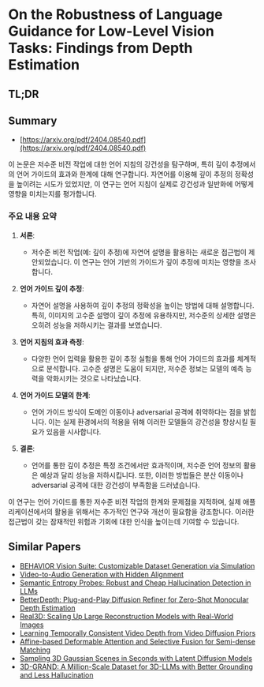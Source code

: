 # On the Robustness of Language Guidance for Low-Level Vision Tasks: Findings from Depth Estimation
## TL;DR
## Summary
- [https://arxiv.org/pdf/2404.08540.pdf](https://arxiv.org/pdf/2404.08540.pdf)

이 논문은 저수준 비전 작업에 대한 언어 지침의 강건성을 탐구하며, 특히 깊이 추정에서의 언어 가이드의 효과와 한계에 대해 연구합니다. 자연어를 이용해 깊이 추정의 정확성을 높이려는 시도가 있었지만, 이 연구는 언어 지침이 실제로 강건성과 일반화에 어떻게 영향을 미치는지를 평가합니다.

### 주요 내용 요약

1. **서론**:
   - 저수준 비전 작업(예: 깊이 추정)에 자연어 설명을 활용하는 새로운 접근법이 제안되었습니다. 이 연구는 언어 기반의 가이드가 깊이 추정에 미치는 영향을 조사합니다.

2. **언어 가이드 깊이 추정**:
   - 자연어 설명을 사용하여 깊이 추정의 정확성을 높이는 방법에 대해 설명합니다. 특히, 이미지의 고수준 설명이 깊이 추정에 유용하지만, 저수준의 상세한 설명은 오히려 성능을 저하시키는 결과를 보였습니다.

3. **언어 지침의 효과 측정**:
   - 다양한 언어 입력을 활용한 깊이 추정 실험을 통해 언어 가이드의 효과를 체계적으로 분석합니다. 고수준 설명은 도움이 되지만, 저수준 정보는 모델의 예측 능력을 악화시키는 것으로 나타났습니다.

4. **언어 가이드 모델의 한계**:
   - 언어 가이드 방식이 도메인 이동이나 adversarial 공격에 취약하다는 점을 밝힙니다. 이는 실제 환경에서의 적용을 위해 이러한 모델들의 강건성을 향상시킬 필요가 있음을 시사합니다.

5. **결론**:
   - 언어를 통한 깊이 추정은 특정 조건에서만 효과적이며, 저수준 언어 정보의 활용은 예상과 달리 성능을 저하시킵니다. 또한, 이러한 방법들은 분산 이동이나 adversarial 공격에 대한 강건성이 부족함을 드러냈습니다.

이 연구는 언어 가이드를 통한 저수준 비전 작업의 한계와 문제점을 지적하며, 실제 애플리케이션에서의 활용을 위해서는 추가적인 연구와 개선이 필요함을 강조합니다. 이러한 접근법이 갖는 잠재적인 위험과 기회에 대한 인식을 높이는데 기여할 수 있습니다.

## Similar Papers
- [BEHAVIOR Vision Suite: Customizable Dataset Generation via Simulation](2405.09546.md)
- [Video-to-Audio Generation with Hidden Alignment](2407.07464.md)
- [Semantic Entropy Probes: Robust and Cheap Hallucination Detection in LLMs](2406.15927.md)
- [BetterDepth: Plug-and-Play Diffusion Refiner for Zero-Shot Monocular Depth Estimation](2407.17952.md)
- [Real3D: Scaling Up Large Reconstruction Models with Real-World Images](2406.08479.md)
- [Learning Temporally Consistent Video Depth from Video Diffusion Priors](2406.01493.md)
- [Affine-based Deformable Attention and Selective Fusion for Semi-dense Matching](2405.13874.md)
- [Sampling 3D Gaussian Scenes in Seconds with Latent Diffusion Models](2406.13099.md)
- [3D-GRAND: A Million-Scale Dataset for 3D-LLMs with Better Grounding and Less Hallucination](2406.05132.md)
